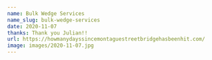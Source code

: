 ```yaml
---
name: Bulk Wedge Services
name_slug: bulk-wedge-services
date: 2020-11-07
thanks: Thank you Julian!!
url: https://howmanydayssincemontaguestreetbridgehasbeenhit.com/
image: images/2020-11-07.jpg
---
```

